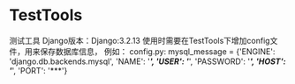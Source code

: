 # TestTools
测试工具
Django版本：Django:3.2.13
使用时需要在TestTools下增加config文件，用来保存数据库信息，
例如：
config.py:
mysql_message = {'ENGINE': 'django.db.backends.mysql',
                 'NAME': '***',
                 'USER': '***',
                 'PASSWORD': '***',
                 'HOST': '***',
                 'PORT': '***'}
